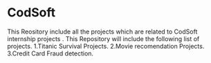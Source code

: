 # CodSoft
This Reository include all the projects which are related to CodSoft internship projects .
This Repository will include the following list of projects.
1.Titanic Survival Projects.
2.Movie recomendation Projects.
3.Credit Card Fraud detection.
